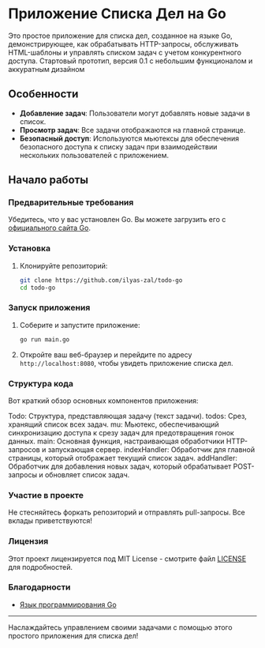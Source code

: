 # Приложение Списка Дел на Go

Это простое приложение для списка дел, созданное на языке Go, демонстрирующее, как обрабатывать HTTP-запросы, обслуживать HTML-шаблоны и управлять списком задач с учетом конкурентного доступа.
Стартовый прототип, версия 0.1 с небольшим функционалом и аккуратным дизайном

## Особенности

- **Добавление задач**: Пользователи могут добавлять новые задачи в список.
- **Просмотр задач**: Все задачи отображаются на главной странице.
- **Безопасный доступ**: Используются мьютексы для обеспечения безопасного доступа к списку задач при взаимодействии нескольких пользователей с приложением.

## Начало работы

### Предварительные требования

Убедитесь, что у вас установлен Go. Вы можете загрузить его с [официального сайта Go](https://golang.org/dl/).

### Установка

1. Клонируйте репозиторий:
   ```bash
   git clone https://github.com/ilyas-zal/todo-go
   cd todo-go
   ```

### Запуск приложения

1. Соберите и запустите приложение:

   ```bash
   go run main.go
   ```

2. Откройте ваш веб-браузер и перейдите по адресу `http://localhost:8080`, чтобы увидеть приложение списка дел.

### Структура кода

Вот краткий обзор основных компонентов приложения:


Todo: Структура, представляющая задачу (текст задачи).
todos: Срез, хранящий список всех задач.
mu: Мьютекс, обеспечивающий синхронизацию доступа к срезу задач для предотвращения гонок данных.
main: Основная функция, настраивающая обработчики HTTP-запросов и запускающая сервер.
indexHandler: Обработчик для главной страницы, который отображает текущий список задач.
addHandler: Обработчик для добавления новых задач, который обрабатывает POST-запросы и обновляет список задач.


### Участие в проекте

Не стесняйтесь форкать репозиторий и отправлять pull-запросы. Все вклады приветствуются!

### Лицензия

Этот проект лицензируется под MIT License - смотрите файл [LICENSE](LICENSE) для подробностей.

### Благодарности

- [Язык программирования Go](https://golang.org/)


---

Наслаждайтесь управлением своими задачами с помощью этого простого приложения для списка дел!